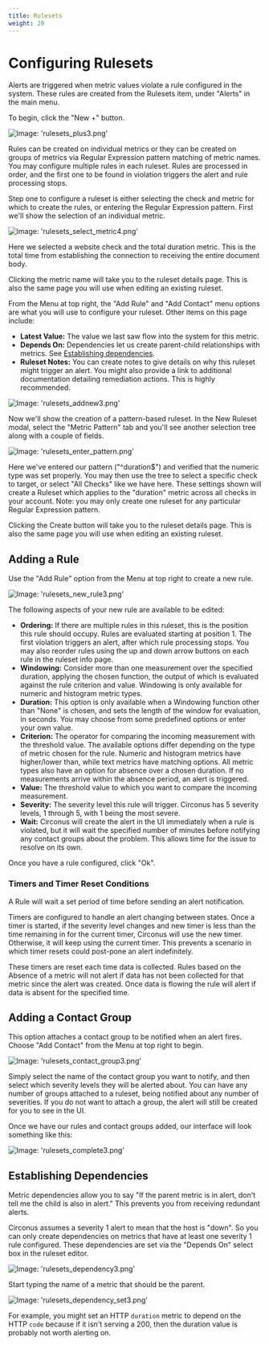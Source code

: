 ```yaml
---
title: Rulesets
weight: 20
---
```


# Configuring Rulesets

Alerts are triggered when metric values violate a rule configured in the system.  These rules are created from the Rulesets item, under "Alerts" in the main menu.

To begin, click the "New +" button.

![Image: 'rulesets_plus3.png'](/images/circonus/rulesets_plus3.png)

Rules can be created on individual metrics or they can be created on groups of metrics via Regular Expression pattern matching of metric names. You may configure multiple rules in each ruleset.  Rules are processed in order, and the first one to be found in violation triggers the alert and rule processing stops.

Step one to configure a ruleset is either selecting the check and metric for which to create the rules, or entering the Regular Expression pattern. First we'll show the selection of an individual metric.

![Image: 'rulesets_select_metric4.png'](/images/circonus/rulesets_select_metric4.png)

Here we selected a website check and the total duration metric. This is the total time from establishing the connection to receiving the entire document body.

Clicking the metric name will take you to the ruleset details page. This is also the same page you will use when editing an existing ruleset.

From the Menu at top right, the "Add Rule" and "Add Contact" menu options are what you will use to configure your ruleset.  Other items on this page include:

 * **Latest Value:** The value we last saw flow into the system for this metric.
 * **Depends On:** Dependencies let us create parent-child relationships with metrics.  See [Establishing dependencies](/circonus/alerting/rulesets#establishing-dependencies).
 * **Ruleset Notes:** You can create notes to give details on why this ruleset might trigger an alert. You might also provide a link to additional documentation detailing remediation actions. This is highly recommended.

![Image: 'rulesets_addnew3.png'](/images/circonus/rulesets_addnew3.png)

Now we'll show the creation of a pattern-based ruleset. In the New Ruleset modal, select the "Metric Pattern" tab and you'll see another selection tree along with a couple of fields.

![Image: 'rulesets_enter_pattern.png'](/images/circonus/rulesets_enter_pattern.png)

Here we've entered our pattern ("^duration$") and verified that the numeric type was set properly. You may then use the tree to select a specific check to target, or select "All Checks" like we have here. These settings shown will create a Ruleset which applies to the "duration" metric across all checks in your account. Note: you may only create one ruleset for any particular Regular Expression pattern.

Clicking the Create button will take you to the ruleset details page. This is also the same page you will use when editing an existing ruleset.

## Adding a Rule

Use the "Add Rule" option from the Menu at top right to create a new rule.

![Image: 'rulesets_new_rule3.png'](/images/circonus/rulesets_new_rule3.png)

The following aspects of your new rule are available to be edited:

 * **Ordering:** If there are multiple rules in this ruleset, this is the position this rule should occupy. Rules are evaluated starting at position 1. The first violation triggers an alert, after which rule processing stops. You may also reorder rules using the up and down arrow buttons on each rule in the ruleset info page.
 * **Windowing:** Consider more than one measurement over the specified duration, applying the chosen function, the output of which is evaluated against the rule criterion and value. Windowing is only available for numeric and histogram metric types.
 * **Duration:** This option is only available when a Windowing function other than "None" is chosen, and sets the length of the window for evaluation, in seconds. You may choose from some predefined options or enter your own value.
 * **Criterion:** The operator for comparing the incoming measurement with the threshold value. The available options differ depending on the type of metric chosen for the rule. Numeric and histogram metrics have higher/lower than, while text metrics have matching options. All metric types also have an option for absence over a chosen duration. If no measurements arrive within the absence period, an alert is triggered.
 * **Value:** The threshold value to which you want to compare the incoming measurement.
 * **Severity:** The severity level this rule will trigger.  Circonus has 5 severity levels, 1 through 5, with 1 being the most severe.
 * **Wait:** Circonus will create the alert in the UI immediately when a rule is violated, but it will wait the specified number of minutes before notifying any contact groups about the problem. This allows time for the issue to resolve on its own.

Once you have a rule configured, click "Ok".

### Timers and Timer Reset Conditions

A Rule will wait a set period of time before sending an alert notification.

Timers are configured to handle an alert changing between states. Once a timer is started, if the severity level changes and new timer is less than the time remaining in for the current timer, Circonus will use the new timer. Otherwise, it will keep using the current timer. This prevents a scenario in which timer resets could post-pone an alert indefinitely.

These timers are reset each time data is collected. Rules based on the Absence of a metric will not alert if data has not been collected for that metric since the alert was created. Once data is flowing the rule will alert if data is absent for the specified time.

## Adding a Contact Group

This option attaches a contact group to be notified when an alert fires.  Choose "Add Contact" from the Menu at top right to begin.

![Image: 'rulesets_contact_group3.png'](/images/circonus/rulesets_contact_group3.png)

Simply select the name of the contact group you want to notify, and then select which severity levels they will be alerted about.  You can have any number of groups attached to a ruleset, being notified about any number of severities.  If you do not want to attach a group, the alert will still be created for you to see in the UI.

Once we have our rules and contact groups added, our interface will look something like this:

![Image: 'rulesets_complete3.png'](/images/circonus/rulesets_complete3.png)

## Establishing Dependencies

Metric dependencies allow you to say "If the parent metric is in alert, don't tell me the child is also in alert." This prevents you from receiving redundant alerts.

Circonus assumes a severity 1 alert to mean that the host is "down".  So you can only create dependencies on metrics that have at least one severity 1 rule configured.  These dependencies are set via the "Depends On" select box in the ruleset editor.

![Image: 'rulesets_dependency3.png'](/images/circonus/rulesets_dependency3.png)

Start typing the name of a metric that should be the parent.

![Image: 'rulesets_dependency_set3.png'](/images/circonus/rulesets_dependency_set3.png)

For example, you might set an HTTP `duration` metric to depend on the HTTP `code` because if it isn't serving a 200, then the duration value is probably not worth alerting on.
